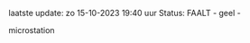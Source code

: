 laatste update: 
zo 15-10-2023 19:40   uur 
Status: FAALT - geel - 
<div class="service Y">microstation</div>